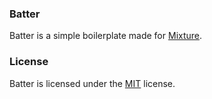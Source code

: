 ### Batter ###

Batter is a simple boilerplate made for [Mixture](http://mixture.io/).

### License ###

Batter is licensed under the [MIT](http://opensource.org/licenses/mit-license.php) license.
